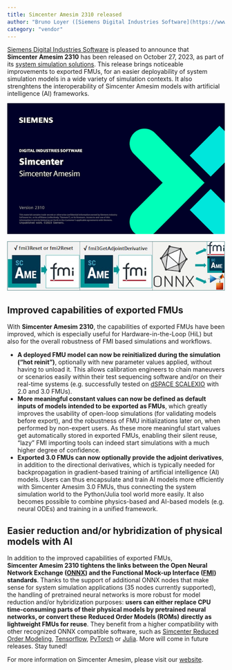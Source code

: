 ```yaml
---
title: Simcenter Amesim 2310 released
author: "Bruno Loyer ([Siemens Digital Industries Software](https://www.sw.siemens.com/ ))"
category: "vendor"
---
```

[Siemens Digital Industries Software](https://www.sw.siemens.com/ ) is pleased to announce that **Simcenter&nbsp;Amesim&nbsp;2310** has been released on October 27, 2023, as part of its [system simulation solutions]( https://blogs.sw.siemens.com/simcenter/whats-new-in-simcenter-systems-2310/). This release brings noticeable improvements to exported FMUs, for an easier deployability of system simulation models in a wide variety of simulation contexts. It also strenghtens the interoperability of Simcenter Amesim models with artificial intelligence (AI) frameworks.

![](amesim_banner_2310.png)

![](amesim_features_2310.png)

## Improved capabilities of exported FMUs
With **Simcenter&nbsp;Amesim&nbsp;2310**, the capabilities of exported FMUs have been improved, which is especially useful for Hardware-in-the-Loop (HiL) but also for the overall robustness of FMI based simulations and workflows. 
* **A deployed FMU model can now be reinitialized during the simulation (&ldquo;hot reinit&rdquo;)**, optionally with new parameter values applied, without having to unload it. This allows calibration engineers to chain maneuvers or scenarios easily within their test sequencing software and/or on their real-time systems (e.g. successfully tested on [dSPACE&nbsp;SCALEXIO]( https://www.dspace.com/en/ltd/home/products/hw/simulator_hardware/scalexio.cfm) with 2.0 and 3.0 FMUs).
* **More meaningful constant values can now be defined as default inputs of models intended to be exported as FMUs**, which greatly improves the usability of open-loop simulations (for validating models before export), and the robustness of FMU initializations later on, when performed by non-expert users. As these more meaningful start values get automatically stored in exported FMUs, enabling their silent reuse, &ldquo;lazy&rdquo; FMI importing tools can indeed start simulations with a much higher degree of confidence.
* **Exported 3.0 FMUs can now optionally provide the adjoint derivatives**, in addition to the directional derivatives, which is typically needed for backpropagation in gradient-based training of artificial intelligence (AI) models. Users can thus encapsulate and train AI models more efficiently with Simcenter Amesim 3.0 FMUs, thus connecting the system simulation world to the Python/Julia tool world more easily. It also becomes possible to combine physics-based and AI-based models (e.g. neural ODEs) and training in a unified framework. 

## Easier reduction and/or hybridization of physical models with AI
In addition to the improved capabilities of exported FMUs, **Simcenter&nbsp;Amesim 2310 tightens the links between the Open Neural Network Exchange ([ONNX]( https://onnx.ai/)) and the Functional Mock-up Interface ([FMI]( https://fmi-standard.org/)) standards**. Thanks to the support of additional ONNX nodes that make sense for system simulation applications (35 nodes currently supported), the handling of pretrained neural networks is more robust for model reduction and/or hybridization purposes: **users can either replace CPU time-consuming parts of their physical models by pretrained neural networks, or convert these Reduced Order Models (ROMs) directly as lightweight FMUs for reuse**. They benefit from a higher compatibility with other recognized ONNX compatible software, such as [Simcenter Reduced Order Modeling]( https://plm.sw.siemens.com/en-US/simcenter/integration-solutions/reduced-order-modeling/), [Tensorflow]( https://www.tensorflow.org/), [PyTorch]( https://pytorch.org/) or [Julia]( https://julialang.org/). More will come in future releases. Stay tuned! 

For more information on Simcenter Amesim, please visit our [website](https://www.plm.automation.siemens.com/global/en/products/simcenter/simcenter-amesim.html ).
